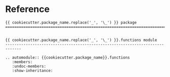 # Reference

<!--
The content of the {eval-rst} block below is generated by the command:
uv run sphinx-apidoc -T -f -t ./docs/templates -o ./docs ./src
from the root directory.

You need to rerun the command when python files are added, deleted or renamed.
Copy the content from the generated
{{cookiecutter.package_name}}.rst file to the {eval-rst} block below and
delete the .rst file afterwards.
-->

```{eval-rst}
{{ cookiecutter.package_name.replace('_', '\_') }} package
=============================================================================


{{ cookiecutter.package_name.replace('_', '\_') }}.functions module
-----------------------------------------------------------------------------

.. automodule:: {{cookiecutter.package_name}}.functions
   :members:
   :undoc-members:
   :show-inheritance:
```
